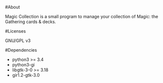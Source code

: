 #About

Magic Collection is a small program to manage your collection of Magic: the Gathering cards & decks.

#Licenses

GNU/GPL v3

#Dependencies

* python3 >= 3.4
* python3-gi
* libgtk-3-0 >= 3.18
* gir1.2-gtk-3.0
